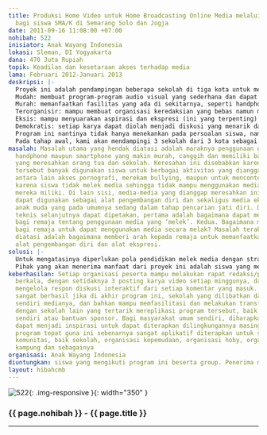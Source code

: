 ```yaml
---
title: Produksi Home Video untuk Home Broadcasting Online Media melalui Jejaring Sosial
  bagi siswa SMA/K di Semarang Solo dan Jogja
date: 2011-09-16 11:08:00 +07:00
nohibah: 522
inisiator: Anak Wayang Indonesia
lokasi: Sleman, DI Yogyakarta
dana: 470 Juta Rupiah
topik: Keadilan dan kesetaraan akses terhadap media
lama: Februari 2012-Januari 2013
deskripsi: |-
  Proyek ini adalah pendampingan beberapa sekolah di tiga kota untuk membangun stasiun televisi yang menyiarkan karya jurnalistik maupun karya video (format lain) buatan mereka sendiri melalui Jejaring Sosial Facebook dengan prinsip mudah, murah, terorganisir, demokratis dan eksis.
  Mudah: membuat program-program audio visual yang sederhana dan dapat dilakukan siapa saja.
  Murah: memanfaatkan fasilitas yang ada di sekitarnya, seperti handphone, Kamdig, Windows Movie Maker dsb.
  Terorganisir: mampu membuat organisasi keredaksian yang bebas namun menyadari konsekuensi atas pilihannya.
  Eksis: mampu menyuarakan aspirasi dan ekspresi (ini yang terpenting) kepada masyarakat luas.
  Demokratis: setiap karya dapat diolah menjadi diskusi yang menarik dan melibatkan lebih banyak lagi partisipasi publik.
  Program ini nantinya tidak hanya menekankan pada persoalan siswa, namun juga manjadi media bersama antara civitas akademika sekolah, karyawan, orang tua siswa hingga masyarakat di sekitar sekolah dan alumni, untuk membangun sinergitas dan promosi sekolah.
  Pada tahap awal, kami akan mendampingi 3 sekolah dari 3 kota sebagai simulasi dari project ini. Selanjutnya setelah dana dari project ini selesai kami berharap sekolah mampu melanjutkan program ini secara mandiri, dan kami menyediakan diri menjadi konsultan bagi sekolah atau komunitas lain yang tertarik mengadopsi program yang sederhana ini.
masalah: Masalah utama yang hendak diatasi adalah maraknya penggunaan gadget seperti
  handphone maupun smartphone yang makin murah, canggih dan memiliki banyak fitur
  yang meresahkan orang tua dan sekolah. Keresahan ini disebabkan karena fasilitas
  tersebut banyak digunakan siswa untuk berbagai aktivitas yang dianggap negatif,
  antara lain akses pornografi, merekam bullying, maupun untuk mencontek. Penyebabnya
  karena siswa tidak melek media sehingga tidak mampu menggunakan media canggih yang
  mereka miliki. Di lain sisi, media-media yang dianggap meresahkan ini sebetulnya
  dapat digunakan sebagai alat pengembangan diri dan sekaligus media ekspresi bagi
  anak muda yang pada umumnya sedang dalam tahap pencarian jati diri. Dari sini persoalan
  teknis selanjutnya dapat dipetakan, pertama adalah bagaimana dapat memberikan pengertian
  bagi remaja tentang penggunaan media yang ‘melek’. Kedua. Bagaimana menjadi patner
  bagi remaja untuk dapat menggunakan media secara melak? Masalah terakhir yang ingin
  diatasi adalah bagaimana memberi arah kepada remaja untuk memanfaatkan media sebagai
  alat pengembangan diri dan alat ekspresi.
solusi: |-
  Untuk mengatasinya diperlukan pola pendidikan melek media dengan strategi yang tepat bagi siswa, yaitu melalui sebuah kegiatan yang mengakomodir kebutuhan remaja yaitu ruang eksistensi, ruang ekspresi dan fasilitasi terhadap adrenalin. Program Home Broadcasting Online Media ini sangat tepat karena mampu mengakomodir ruang eksistensi siswa menjadi perhatian diantara peer group-nya, Ruang ekspresi hadir melalui kreatifitas dalam membuat program, dan adrenalin terolah melalui sistem pengorganisasian redaksi yang membutuhkan energy yang cukup besar. Program ini diharapkan dapat memberi nilai bagi diri remaja dan lingkungannya. Remaja juga diharapkan mendapat kepekaan social denagn belajar dari realita sosial di sekitarnya. Dalam hal kehidupan bermedia, peserta diharapkan mampu menggunakan dan mengendalikan media untuk dirinya dan lingkungannya, dan bukan dikendalikan oleh media. Remaja juga diharapkan mampu menilai media tidak sekedar menurut fungsi dan kegunaannya,namun manfaat apa yang dapat digunakan untuk pengembangan diri, ekspresi dan proses pencarian jatidiri yang positif.
  Pihak yang akan menerima manfaat dari proyek ini adalah siswa yang mengikuti program ini beserta group. Penerima manfaat lain adalah sekolah sebagai institusi, guru, orang tua murid, alumni dan warga sekitar sekolah. Lebih luas lagi program ini bermanfaat bagi sesama peserta program ini dalam sebuah jejaring broadcasting sekolah ini.
keberhasilan: Setiap organisasi peserta mampu melakukan rapat redaksi/program secara
  berkala, dengan setidaknya 3 posting karya video setiap minggunya, dan peserta mampu
  mengelola respon diskusi interaktif dari setiap komentar yang masuk. Program dianggap
  sangat berhasil jika di akhir program ini, sekolah yang dilibatkan dapat mengelola
  sendiri medianya, dan bahkan mampu memfasilitasi dan melakukan transfer pengetahuan
  dengan sekolah lain yang tertarik mereplikasi program tersebut, baik dengan biaya
  sendiri atau bantuan sponsor. Bagi masyarakat umum sendiri, diharapkan program ini
  dapat menjadi inspirasi untuk dapat diterapkan dilingkungannya masing-masing, mengingat
  program tepat guna ini sebenarnya sangat aplikatif diterapkan untuk semua jenis
  komunitas, baik sekolah, organisasi kepemudaan, organisasi hoby, organisasi massa,
  kampung dan sebagainya
organisasi: Anak Wayang Indonesia
diuntungkan: siswa yang mengikuti program ini beserta group. Penerima manfaat lain adalah sekolah sebagai institusi, guru, orang tua murid, alumni dan warga sekitar sekolah. Lebih luas lagi program ini bermanfaat bagi sesama peserta program ini dalam sebuah jejaring broadcasting sekolah ini.
layout: hibahcmb
---
```


![522](/static/img/hibahcmb/522.png){: .img-responsive }{: width="350" }

### {{ page.nohibah }} - {{ page.title }}

---
